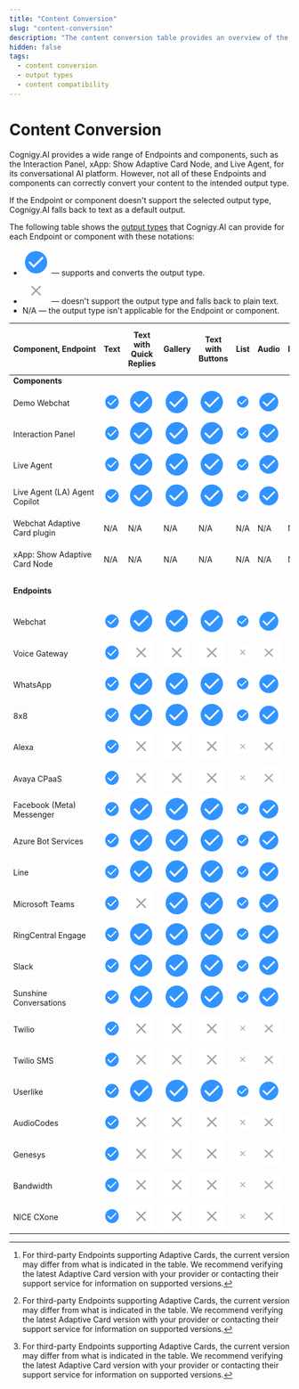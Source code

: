 ```yaml
---
title: "Content Conversion" 
slug: "content-conversion"
description: "The content conversion table provides an overview of the output types that Cognigy.AI can convert for each Endpoint or component."
hidden: false 
tags:
  - content conversion
  - output types
  - content compatibility
---
```


# Content Conversion

Cognigy.AI provides a wide range of Endpoints and components, such as the Interaction Panel, xApp: Show Adaptive Card Node, and Live Agent, for its conversational AI platform. However, not all of these Endpoints and components can correctly convert your content to the intended output type.

If the Endpoint or component doesn't support the selected output type, Cognigy.AI falls back to text as a default output.

The following table shows the [output types](../../build/node-reference/basic/say.md) that Cognigy.AI can provide for each Endpoint or component with these notations:

- ![positive-mark](../../../_assets/icons/check-circle.svg) — supports and converts the output type.
- ![negative-mark](../../../_assets/icons/x-mark.svg) — doesn't support the output type and falls back to plain text.
- N/A — the output type isn't applicable for the Endpoint or component.

| <span style="white-space: nowrap;">Component, Endpoint</span> | Text                                                      | Text with Quick Replies                                   | Gallery                                                   | Text with Buttons                                         | List                                                      | Audio                                                     | Image                                                     | Video                                                     | JSON/XML                                            | Adaptive Card (including supported versions)        |
|---------------------------------------------------------------|-----------------------------------------------------------|-----------------------------------------------------------|-----------------------------------------------------------|-----------------------------------------------------------|-----------------------------------------------------------|-----------------------------------------------------------|-----------------------------------------------------------|-----------------------------------------------------------|-----------------------------------------------------|-----------------------------------------------------|
| **Components**                                                |                                                           |                                                           |                                                           |                                                           |                                                           |                                                           |                                                           |                                                           |                                                     |                                                     |
| Demo Webchat                                                  | ![positive-mark](../../../_assets/icons/check-circle.svg) | ![positive-mark](../../../_assets/icons/check-circle.svg) | ![positive-mark](../../../_assets/icons/check-circle.svg) | ![positive-mark](../../../_assets/icons/check-circle.svg) | ![positive-mark](../../../_assets/icons/check-circle.svg) | ![positive-mark](../../../_assets/icons/check-circle.svg) | ![positive-mark](../../../_assets/icons/check-circle.svg) | ![positive-mark](../../../_assets/icons/check-circle.svg) | ![negative-mark](../../../_assets/icons/x-mark.svg) | 1.5                                                 |
| Interaction Panel                                             | ![positive-mark](../../../_assets/icons/check-circle.svg) | ![positive-mark](../../../_assets/icons/check-circle.svg) | ![positive-mark](../../../_assets/icons/check-circle.svg) | ![positive-mark](../../../_assets/icons/check-circle.svg) | ![positive-mark](../../../_assets/icons/check-circle.svg) | ![positive-mark](../../../_assets/icons/check-circle.svg) | ![positive-mark](../../../_assets/icons/check-circle.svg) | ![positive-mark](../../../_assets/icons/check-circle.svg) | ![negative-mark](../../../_assets/icons/x-mark.svg) | 1.2                                                 |
| Live Agent                                                    | ![positive-mark](../../../_assets/icons/check-circle.svg) | ![positive-mark](../../../_assets/icons/check-circle.svg) | ![positive-mark](../../../_assets/icons/check-circle.svg) | ![positive-mark](../../../_assets/icons/check-circle.svg) | ![positive-mark](../../../_assets/icons/check-circle.svg) | ![positive-mark](../../../_assets/icons/check-circle.svg) | ![positive-mark](../../../_assets/icons/check-circle.svg) | ![positive-mark](../../../_assets/icons/check-circle.svg) | ![negative-mark](../../../_assets/icons/x-mark.svg) | 1.5                                                 |
| Live Agent (LA) Agent Copilot                                 | ![positive-mark](../../../_assets/icons/check-circle.svg) | ![positive-mark](../../../_assets/icons/check-circle.svg) | ![positive-mark](../../../_assets/icons/check-circle.svg) | ![positive-mark](../../../_assets/icons/check-circle.svg) | ![positive-mark](../../../_assets/icons/check-circle.svg) | ![positive-mark](../../../_assets/icons/check-circle.svg) | ![positive-mark](../../../_assets/icons/check-circle.svg) | ![positive-mark](../../../_assets/icons/check-circle.svg) | ![negative-mark](../../../_assets/icons/x-mark.svg) | 1.5                                                 |
| Webchat Adaptive Card plugin                                  | N/A                                                       | N/A                                                       | N/A                                                       | N/A                                                       | N/A                                                       | N/A                                                       | N/A                                                       | N/A                                                       | ![negative-mark](../../../_assets/icons/x-mark.svg) | 1.2                                                 |
| xApp: Show Adaptive Card Node                                 | N/A                                                       | N/A                                                       | N/A                                                       | N/A                                                       | N/A                                                       | N/A                                                       | N/A                                                       | N/A                                                       | ![negative-mark](../../../_assets/icons/x-mark.svg) | 1.6                                                 |
| **Endpoints**                                                 |                                                           |                                                           |                                                           |                                                           |                                                           |                                                           |                                                           |                                                           | ![negative-mark](../../../_assets/icons/x-mark.svg) |                                                     |
| Webchat                                                       | ![positive-mark](../../../_assets/icons/check-circle.svg) | ![positive-mark](../../../_assets/icons/check-circle.svg) | ![positive-mark](../../../_assets/icons/check-circle.svg) | ![positive-mark](../../../_assets/icons/check-circle.svg) | ![positive-mark](../../../_assets/icons/check-circle.svg) | ![positive-mark](../../../_assets/icons/check-circle.svg) | ![positive-mark](../../../_assets/icons/check-circle.svg) | ![positive-mark](../../../_assets/icons/check-circle.svg) | ![negative-mark](../../../_assets/icons/x-mark.svg) | 1.5                                                 |
| Voice Gateway                                                 | ![positive-mark](../../../_assets/icons/check-circle.svg) | ![negative-mark](../../../_assets/icons/x-mark.svg)       | ![negative-mark](../../../_assets/icons/x-mark.svg)       | ![negative-mark](../../../_assets/icons/x-mark.svg)       | ![negative-mark](../../../_assets/icons/x-mark.svg)       | ![negative-mark](../../../_assets/icons/x-mark.svg)       | ![negative-mark](../../../_assets/icons/x-mark.svg)       | ![negative-mark](../../../_assets/icons/x-mark.svg)       | ![negative-mark](../../../_assets/icons/x-mark.svg) | ![negative-mark](../../../_assets/icons/x-mark.svg) |
| WhatsApp                                                      | ![positive-mark](../../../_assets/icons/check-circle.svg) | ![positive-mark](../../../_assets/icons/check-circle.svg) | ![positive-mark](../../../_assets/icons/check-circle.svg) | ![positive-mark](../../../_assets/icons/check-circle.svg) | ![positive-mark](../../../_assets/icons/check-circle.svg) | ![positive-mark](../../../_assets/icons/check-circle.svg) | ![positive-mark](../../../_assets/icons/check-circle.svg) | ![positive-mark](../../../_assets/icons/check-circle.svg) | JSON                                                | ![negative-mark](../../../_assets/icons/x-mark.svg) |
| 8x8                                                           | ![positive-mark](../../../_assets/icons/check-circle.svg) | ![positive-mark](../../../_assets/icons/check-circle.svg) | ![positive-mark](../../../_assets/icons/check-circle.svg) | ![positive-mark](../../../_assets/icons/check-circle.svg) | ![positive-mark](../../../_assets/icons/check-circle.svg) | ![positive-mark](../../../_assets/icons/check-circle.svg) | ![positive-mark](../../../_assets/icons/check-circle.svg) | ![positive-mark](../../../_assets/icons/check-circle.svg) | JSON                                                | 1.3[^*]                                             |
| Alexa                                                         | ![positive-mark](../../../_assets/icons/check-circle.svg) | ![negative-mark](../../../_assets/icons/x-mark.svg)       | ![negative-mark](../../../_assets/icons/x-mark.svg)       | ![negative-mark](../../../_assets/icons/x-mark.svg)       | ![negative-mark](../../../_assets/icons/x-mark.svg)       | ![negative-mark](../../../_assets/icons/x-mark.svg)       | ![negative-mark](../../../_assets/icons/x-mark.svg)       | ![negative-mark](../../../_assets/icons/x-mark.svg)       | ![negative-mark](../../../_assets/icons/x-mark.svg) | ![negative-mark](../../../_assets/icons/x-mark.svg) |
| Avaya CPaaS                                                   | ![positive-mark](../../../_assets/icons/check-circle.svg) | ![negative-mark](../../../_assets/icons/x-mark.svg)       | ![negative-mark](../../../_assets/icons/x-mark.svg)       | ![negative-mark](../../../_assets/icons/x-mark.svg)       | ![negative-mark](../../../_assets/icons/x-mark.svg)       | ![negative-mark](../../../_assets/icons/x-mark.svg)       | ![negative-mark](../../../_assets/icons/x-mark.svg)       | ![negative-mark](../../../_assets/icons/x-mark.svg)       | XML                                                 | ![negative-mark](../../../_assets/icons/x-mark.svg) |
| Facebook (Meta) Messenger                                     | ![positive-mark](../../../_assets/icons/check-circle.svg) | ![positive-mark](../../../_assets/icons/check-circle.svg) | ![positive-mark](../../../_assets/icons/check-circle.svg) | ![positive-mark](../../../_assets/icons/check-circle.svg) | ![positive-mark](../../../_assets/icons/check-circle.svg) | ![positive-mark](../../../_assets/icons/check-circle.svg) | ![positive-mark](../../../_assets/icons/check-circle.svg) | ![positive-mark](../../../_assets/icons/check-circle.svg) | ![negative-mark](../../../_assets/icons/x-mark.svg) | ![negative-mark](../../../_assets/icons/x-mark.svg) |
| Azure Bot Services                                            | ![positive-mark](../../../_assets/icons/check-circle.svg) | ![positive-mark](../../../_assets/icons/check-circle.svg) | ![positive-mark](../../../_assets/icons/check-circle.svg) | ![positive-mark](../../../_assets/icons/check-circle.svg) | ![positive-mark](../../../_assets/icons/check-circle.svg) | ![positive-mark](../../../_assets/icons/check-circle.svg) | ![positive-mark](../../../_assets/icons/check-circle.svg) | ![positive-mark](../../../_assets/icons/check-circle.svg) | JSON                                                | 1.5[^*]                                             |
| Line                                                          | ![positive-mark](../../../_assets/icons/check-circle.svg) | ![positive-mark](../../../_assets/icons/check-circle.svg) | ![positive-mark](../../../_assets/icons/check-circle.svg) | ![positive-mark](../../../_assets/icons/check-circle.svg) | ![positive-mark](../../../_assets/icons/check-circle.svg) | ![positive-mark](../../../_assets/icons/check-circle.svg) | ![positive-mark](../../../_assets/icons/check-circle.svg) | ![positive-mark](../../../_assets/icons/check-circle.svg) | JSON                                                | ![negative-mark](../../../_assets/icons/x-mark.svg) |
| Microsoft Teams                                               | ![positive-mark](../../../_assets/icons/check-circle.svg) | ![negative-mark](../../../_assets/icons/x-mark.svg)       | ![positive-mark](../../../_assets/icons/check-circle.svg) | ![positive-mark](../../../_assets/icons/check-circle.svg) | ![positive-mark](../../../_assets/icons/check-circle.svg) | ![positive-mark](../../../_assets/icons/check-circle.svg) | ![positive-mark](../../../_assets/icons/check-circle.svg) | ![positive-mark](../../../_assets/icons/check-circle.svg) | JSON                                                | 1.5[^*]                                             |
| RingCentral Engage                                            | ![positive-mark](../../../_assets/icons/check-circle.svg) | ![positive-mark](../../../_assets/icons/check-circle.svg) | ![positive-mark](../../../_assets/icons/check-circle.svg) | ![positive-mark](../../../_assets/icons/check-circle.svg) | ![positive-mark](../../../_assets/icons/check-circle.svg) | ![positive-mark](../../../_assets/icons/check-circle.svg) | ![positive-mark](../../../_assets/icons/check-circle.svg) | ![positive-mark](../../../_assets/icons/check-circle.svg) | JSON                                                | ![negative-mark](../../../_assets/icons/x-mark.svg) |
| Slack                                                         | ![positive-mark](../../../_assets/icons/check-circle.svg) | ![positive-mark](../../../_assets/icons/check-circle.svg) | ![positive-mark](../../../_assets/icons/check-circle.svg) | ![positive-mark](../../../_assets/icons/check-circle.svg) | ![positive-mark](../../../_assets/icons/check-circle.svg) | ![positive-mark](../../../_assets/icons/check-circle.svg) | ![positive-mark](../../../_assets/icons/check-circle.svg) | ![positive-mark](../../../_assets/icons/check-circle.svg) | JSON                                                | ![negative-mark](../../../_assets/icons/x-mark.svg) |
| Sunshine Conversations                                        | ![positive-mark](../../../_assets/icons/check-circle.svg) | ![positive-mark](../../../_assets/icons/check-circle.svg) | ![positive-mark](../../../_assets/icons/check-circle.svg) | ![positive-mark](../../../_assets/icons/check-circle.svg) | ![positive-mark](../../../_assets/icons/check-circle.svg) | ![positive-mark](../../../_assets/icons/check-circle.svg) | ![positive-mark](../../../_assets/icons/check-circle.svg) | ![positive-mark](../../../_assets/icons/check-circle.svg) | JSON                                                | ![negative-mark](../../../_assets/icons/x-mark.svg) |
| Twilio                                                        | ![positive-mark](../../../_assets/icons/check-circle.svg) | ![negative-mark](../../../_assets/icons/x-mark.svg)       | ![negative-mark](../../../_assets/icons/x-mark.svg)       | ![negative-mark](../../../_assets/icons/x-mark.svg)       | ![negative-mark](../../../_assets/icons/x-mark.svg)       | ![negative-mark](../../../_assets/icons/x-mark.svg)       | ![negative-mark](../../../_assets/icons/x-mark.svg)       | ![negative-mark](../../../_assets/icons/x-mark.svg)       | TwiML                                               | ![negative-mark](../../../_assets/icons/x-mark.svg) |
| Twilio SMS                                                    | ![positive-mark](../../../_assets/icons/check-circle.svg) | ![negative-mark](../../../_assets/icons/x-mark.svg)       | ![negative-mark](../../../_assets/icons/x-mark.svg)       | ![negative-mark](../../../_assets/icons/x-mark.svg)       | ![negative-mark](../../../_assets/icons/x-mark.svg)       | ![negative-mark](../../../_assets/icons/x-mark.svg)       | ![negative-mark](../../../_assets/icons/x-mark.svg)       | ![negative-mark](../../../_assets/icons/x-mark.svg)       | TwiML                                               | ![negative-mark](../../../_assets/icons/x-mark.svg) |
| Userlike                                                      | ![positive-mark](../../../_assets/icons/check-circle.svg) | ![positive-mark](../../../_assets/icons/check-circle.svg) | ![positive-mark](../../../_assets/icons/check-circle.svg) | ![positive-mark](../../../_assets/icons/check-circle.svg) | ![positive-mark](../../../_assets/icons/check-circle.svg) | ![positive-mark](../../../_assets/icons/check-circle.svg) | ![positive-mark](../../../_assets/icons/check-circle.svg) | ![positive-mark](../../../_assets/icons/check-circle.svg) | JSON                                                | ![negative-mark](../../../_assets/icons/x-mark.svg) |
| AudioCodes                                                    | ![positive-mark](../../../_assets/icons/check-circle.svg) | ![negative-mark](../../../_assets/icons/x-mark.svg)       | ![negative-mark](../../../_assets/icons/x-mark.svg)       | ![negative-mark](../../../_assets/icons/x-mark.svg)       | ![negative-mark](../../../_assets/icons/x-mark.svg)       | ![negative-mark](../../../_assets/icons/x-mark.svg)       | ![negative-mark](../../../_assets/icons/x-mark.svg)       | ![negative-mark](../../../_assets/icons/x-mark.svg)       | ![negative-mark](../../../_assets/icons/x-mark.svg) | ![negative-mark](../../../_assets/icons/x-mark.svg) |
| Genesys                                                       | ![positive-mark](../../../_assets/icons/check-circle.svg) | ![negative-mark](../../../_assets/icons/x-mark.svg)       | ![negative-mark](../../../_assets/icons/x-mark.svg)       | ![negative-mark](../../../_assets/icons/x-mark.svg)       | ![negative-mark](../../../_assets/icons/x-mark.svg)       | ![negative-mark](../../../_assets/icons/x-mark.svg)       | ![negative-mark](../../../_assets/icons/x-mark.svg)       | ![negative-mark](../../../_assets/icons/x-mark.svg)       | JSON                                                | ![negative-mark](../../../_assets/icons/x-mark.svg) |
| Bandwidth                                                     | ![positive-mark](../../../_assets/icons/check-circle.svg) | ![negative-mark](../../../_assets/icons/x-mark.svg)       | ![negative-mark](../../../_assets/icons/x-mark.svg)       | ![negative-mark](../../../_assets/icons/x-mark.svg)       | ![negative-mark](../../../_assets/icons/x-mark.svg)       | ![negative-mark](../../../_assets/icons/x-mark.svg)       | ![negative-mark](../../../_assets/icons/x-mark.svg)       | ![negative-mark](../../../_assets/icons/x-mark.svg)       | JSON                                                | ![negative-mark](../../../_assets/icons/x-mark.svg) |
| NICE CXone                                                    | ![positive-mark](../../../_assets/icons/check-circle.svg) | ![negative-mark](../../../_assets/icons/x-mark.svg)       | ![negative-mark](../../../_assets/icons/x-mark.svg)       | ![negative-mark](../../../_assets/icons/x-mark.svg)       | ![negative-mark](../../../_assets/icons/x-mark.svg)       | ![negative-mark](../../../_assets/icons/x-mark.svg)       | ![negative-mark](../../../_assets/icons/x-mark.svg)       | ![negative-mark](../../../_assets/icons/x-mark.svg)       | JSON                                                | ![negative-mark](../../../_assets/icons/x-mark.svg) |

[^*]: For third-party Endpoints supporting Adaptive Cards, the current version may differ from what is indicated in the table. We recommend verifying the latest Adaptive Card version with your provider or contacting their support service for information on supported versions.